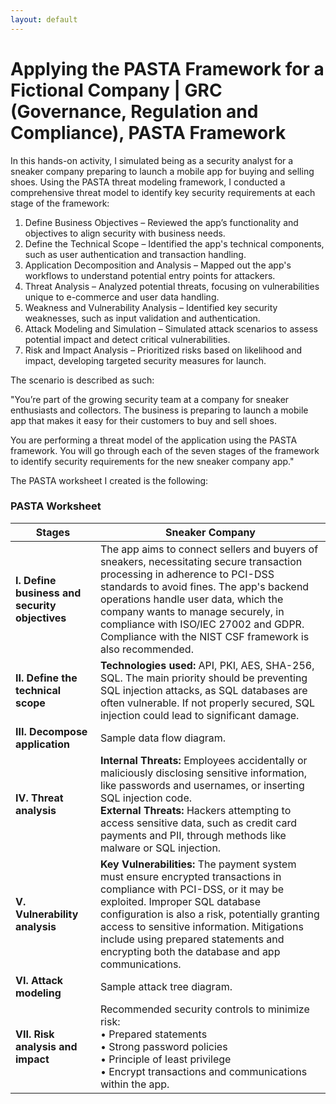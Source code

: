 ```yaml
---
layout: default
---
```


# Applying the PASTA Framework for a Fictional Company | GRC (Governance, Regulation and Compliance), PASTA Framework

In this hands-on activity, I simulated being as a security analyst for a sneaker company preparing to launch a mobile app for buying and selling shoes. Using the PASTA threat modeling framework, I conducted a comprehensive threat model to identify key security requirements at each stage of the framework:

1. Define Business Objectives – Reviewed the app’s functionality and objectives to align security with business needs.
2. Define the Technical Scope – Identified the app's technical components, such as user authentication and transaction handling.
3. Application Decomposition and Analysis – Mapped out the app's workflows to understand potential entry points for attackers.
4. Threat Analysis – Analyzed potential threats, focusing on vulnerabilities unique to e-commerce and user data handling.
5. Weakness and Vulnerability Analysis – Identified key security weaknesses, such as input validation and authentication.
6. Attack Modeling and Simulation – Simulated attack scenarios to assess potential impact and detect critical vulnerabilities.
7. Risk and Impact Analysis – Prioritized risks based on likelihood and impact, developing targeted security measures for launch.

The scenario is described as such:

"You’re part of the growing security team at a company for sneaker enthusiasts and collectors. The business is preparing to launch a mobile app that makes it easy for their customers to buy and sell shoes. 

You are performing a threat model of the application using the PASTA framework. You will go through each of the seven stages of the framework to identify security requirements for the new sneaker company app."

The PASTA worksheet I created is the following:

### PASTA Worksheet

| **Stages**                             | **Sneaker Company**                                                                                                                                                                                                                                                                                                                                                                           |
|----------------------------------------|---------------------------------------------------------------------------------------------------------------------------------------------------------------------------------------------------------------------------------------------------------------------------------------------------------------------------------------------------------------------------------------------------|
| **I. Define business and security objectives** | The app aims to connect sellers and buyers of sneakers, necessitating secure transaction processing in adherence to PCI-DSS standards to avoid fines. The app's backend operations handle user data, which the company wants to manage securely, in compliance with ISO/IEC 27002 and GDPR. Compliance with the NIST CSF framework is also recommended. |
| **II. Define the technical scope**     | **Technologies used:** API, PKI, AES, SHA-256, SQL. The main priority should be preventing SQL injection attacks, as SQL databases are often vulnerable. If not properly secured, SQL injection could lead to significant damage.                                                                                                                         |
| **III. Decompose application**         | Sample data flow diagram.                                                                                                                                                                                                                                                                                                                                                                      |
| **IV. Threat analysis**                | **Internal Threats:** Employees accidentally or maliciously disclosing sensitive information, like passwords and usernames, or inserting SQL injection code.<br>**External Threats:** Hackers attempting to access sensitive data, such as credit card payments and PII, through methods like malware or SQL injection.                                 |
| **V. Vulnerability analysis**          | **Key Vulnerabilities:** The payment system must ensure encrypted transactions in compliance with PCI-DSS, or it may be exploited. Improper SQL database configuration is also a risk, potentially granting access to sensitive information. Mitigations include using prepared statements and encrypting both the database and app communications.         |
| **VI. Attack modeling**                | Sample attack tree diagram.                                                                                                                                                                                                                                                                                                                                                                    |
| **VII. Risk analysis and impact**      | Recommended security controls to minimize risk: <br>• Prepared statements <br>• Strong password policies <br>• Principle of least privilege <br>• Encrypt transactions and communications within the app.                                                                                                                                                 |
